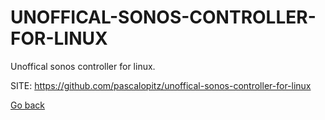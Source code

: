 # UNOFFICAL-SONOS-CONTROLLER-FOR-LINUX
 
 Unoffical sonos controller for linux.
 
 SITE: https://github.com/pascalopitz/unoffical-sonos-controller-for-linux

 [Go back](https://portable-linux-apps.github.io/apps.html)
